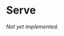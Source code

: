 # Serve

*Not yet implemented.*

<!-- ## Planned features

* run minimal express server
* --port to set portnumber, load default from config file. -->